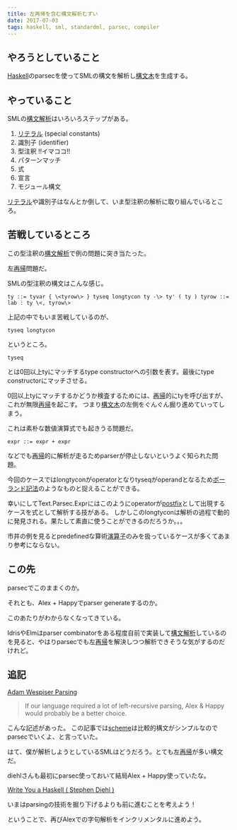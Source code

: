 ```yaml
---
title: 左再帰を含む構文解析むずい
date: 2017-07-03
tags: haskell, sml, standardml, parsec, compiler
---
```


## やろうとしていること

[Haskell](http://d.hatena.ne.jp/keyword/Haskell)のparsecを使ってSMLの構文を解析し[構文木](http://d.hatena.ne.jp/keyword/%B9%BD%CA%B8%CC%DA)を生成する。

## やっていること

SMLの[構文解析](http://d.hatena.ne.jp/keyword/%B9%BD%CA%B8%B2%F2%C0%CF)はいろいろステップがある。

1. [リテラル](http://d.hatena.ne.jp/keyword/%A5%EA%A5%C6%A5%E9%A5%EB) (special constants)
2. 識別子 (identifier)
3. 型注釈 !!イマココ!!
4. パターンマッチ
5. 式
6. 宣言
7. モジュール構文

[リテラル](http://d.hatena.ne.jp/keyword/%A5%EA%A5%C6%A5%E9%A5%EB)や識別子はなんとか倒して、いま型注釈の解析に取り組んでいるところ。

## 苦戦しているところ

この型注釈の[構文解析](http://d.hatena.ne.jp/keyword/%B9%BD%CA%B8%B2%F2%C0%CF)で例の問題に突き当たった。

左[再帰](http://d.hatena.ne.jp/keyword/%BA%C6%B5%A2)問題だ。

SMLの型注釈の構文はこんな感じ。

    ty ::= tyvar { \<tyrow\> } tyseq longtycon ty -\> ty' ( ty ) tyrow ::= lab : ty \<, tyrow\>

上記の中でもいま苦戦しているのが、

    tyseq longtycon

というところ。

    tyseq

とは0回以上tyにマッチするtype constructorへの引数を表す。最後にtype constructorにマッチさせる。

0回以上tyにマッチするかどうか検査するためには、[再帰](http://d.hatena.ne.jp/keyword/%BA%C6%B5%A2)的にtyを呼び出すが、これが無限[再帰](http://d.hatena.ne.jp/keyword/%BA%C6%B5%A2)を起こす。 つまり[構文木](http://d.hatena.ne.jp/keyword/%B9%BD%CA%B8%CC%DA)の左側をぐんぐん掘り進めていってしまう。

これは素朴な数値演算式でも起きうる問題だ。

    expr ::= expr + expr

などでも[再帰](http://d.hatena.ne.jp/keyword/%BA%C6%B5%A2)的に解析が走るためparserが停止しないというよく知られた問題。

今回のケースではlongtyconがoperatorとなりtyseqがoperandとなるため[ポーランド記法](http://d.hatena.ne.jp/keyword/%A5%DD%A1%BC%A5%E9%A5%F3%A5%C9%B5%AD%CB%A1)のようなものと捉えることができる。

幸いにしてText.Parsec.Exprにはこのようにoperatorが[postfix](http://d.hatena.ne.jp/keyword/postfix)として出現するケースを式として解析する技がある。 しかしこのlongtyconは解析の過程で動的に発見される。果たして素直に使うことができるのだろうか。。。

市井の例を見るとpredefinedな算術[演算子](http://d.hatena.ne.jp/keyword/%B1%E9%BB%BB%BB%D2)のみを扱っているケースが多くてあまり参考にならない。

## この先

parsecでこのままくのか。

それとも、Alex + Happyでparser generateするのか。

このあたりがわからなくなってきている。

IdrisやElmはparser combinatorをある程度自前で実装して[構文解析](http://d.hatena.ne.jp/keyword/%B9%BD%CA%B8%B2%F2%C0%CF)しているのを見ると、やはりparsecでも左[再帰](http://d.hatena.ne.jp/keyword/%BA%C6%B5%A2)を解決しつつ解析できそうな気がするのだけれど。

## 追記

[Adam Wespiser Parsing](https://wespiser.com/writings/wyas/02_parsing.html)

> If our language required a lot of left-recursive parsing, Alex & Happy would probably be a better choice.

こんな記述があった。 この記事では[scheme](http://d.hatena.ne.jp/keyword/scheme)は比較的構文がシンプルなのでparsecでいくよ、と言っていた。

はて、僕が解析しようとしているSMLはどうだろう。とても左[再帰](http://d.hatena.ne.jp/keyword/%BA%C6%B5%A2)が多い構文だ。

diehlさんも最初にparsec使っておいて結局Alex + Happy使っていたな。

[Write You a Haskell ( Stephen Diehl )](http://dev.stephendiehl.com/fun/008_extended_parser.html)

いまはparsingの技術を掘り下げるよりも前に進むことを考えよう！

ということで、再びAlexでの字句解析をインクリメンタルに進めよう。

